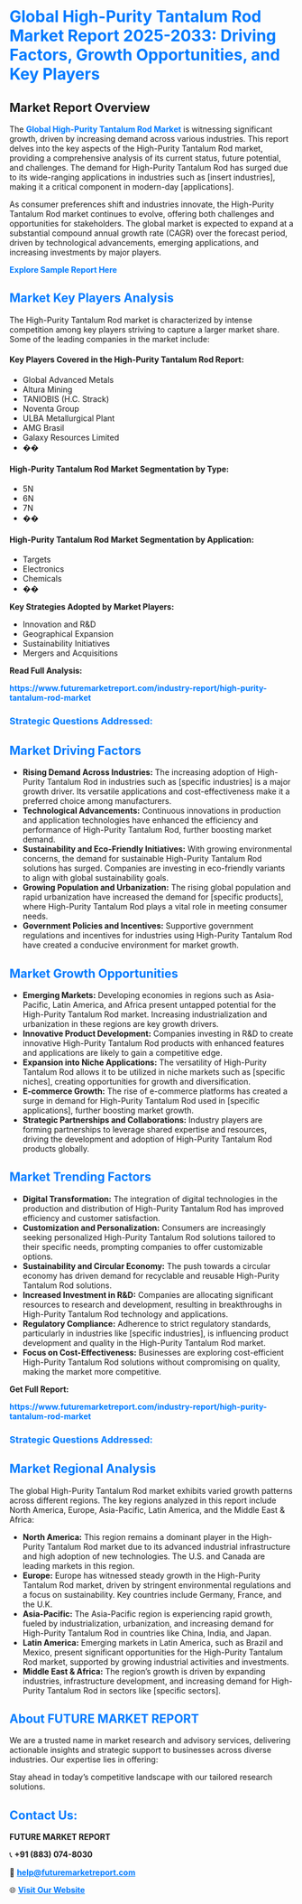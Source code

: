 <h1 style="color: #007BFF;">Global High-Purity Tantalum Rod Market Report 2025-2033: Driving Factors, Growth Opportunities, and Key Players</h1>

<section id="overview">
<h2>Market Report Overview</h2>
<p>The <a href="https://www.futuremarketreport.com/industry-report/high-purity-tantalum-rod-market" style="color: #007BFF; text-decoration: none;"><strong>Global High-Purity Tantalum Rod Market</strong></a> is witnessing significant growth, driven by increasing demand across various industries. This report delves into the key aspects of the High-Purity Tantalum Rod market, providing a comprehensive analysis of its current status, future potential, and challenges. The demand for High-Purity Tantalum Rod has surged due to its wide-ranging applications in industries such as [insert industries], making it a critical component in modern-day [applications].</p>
<p>As consumer preferences shift and industries innovate, the High-Purity Tantalum Rod market continues to evolve, offering both challenges and opportunities for stakeholders. The global market is expected to expand at a substantial compound annual growth rate (CAGR) over the forecast period, driven by technological advancements, emerging applications, and increasing investments by major players.</p>
</section>

<section id="overview">
<p><a href="https://www.futuremarketreport.com/request-sample/reportId=117428" style="color: #007BFF; text-decoration: none;"><strong>Explore Sample Report Here</strong></a></p>
</section>

<section id="key-players">
<h2 style="color: #007BFF;">Market Key Players Analysis</h2>
<p>The High-Purity Tantalum Rod market is characterized by intense competition among key players striving to capture a larger market share. Some of the leading companies in the market include:</p>
<h4>Key Players Covered in the High-Purity Tantalum Rod Report:</h4>
<ul><li>Global Advanced Metals</li><li>Altura Mining</li><li>TANIOBIS (H.C. Strack)</li><li>Noventa Group</li><li>ULBA Metallurgical Plant</li><li>AMG Brasil</li><li>Galaxy Resources Limited</li><li>��</li></ul>
<h4>High-Purity Tantalum Rod Market Segmentation by Type:</h4>
<ul><li>5N</li><li>6N</li><li>7N</li><li>��</li></ul>

<h4>High-Purity Tantalum Rod Market Segmentation by Application:</h4>
<ul><li>Targets</li><li>Electronics</li><li>Chemicals</li><li>��</li></ul>
<p><strong>Key Strategies Adopted by Market Players:</strong></p>
<ul>
<li>Innovation and R&D</li>
<li>Geographical Expansion</li>
<li>Sustainability Initiatives</li>
<li>Mergers and Acquisitions</li>
</ul>
</section>

<section>
<p><strong>Read Full Analysis: </strong></p><a href="https://www.futuremarketreport.com/industry-report/high-purity-tantalum-rod-market" style="color: #007BFF; text-decoration: none;"><strong>https://www.futuremarketreport.com/industry-report/high-purity-tantalum-rod-market</strong></a>
<h3 style="color: #007BFF;">Strategic Questions Addressed:</h3>
</section>

<section id="driving-factors">
<h2 style="color: #007BFF;">Market Driving Factors</h2>
<ul>
<li><strong>Rising Demand Across Industries:</strong> The increasing adoption of High-Purity Tantalum Rod in industries such as [specific industries] is a major growth driver. Its versatile applications and cost-effectiveness make it a preferred choice among manufacturers.</li>
<li><strong>Technological Advancements:</strong> Continuous innovations in production and application technologies have enhanced the efficiency and performance of High-Purity Tantalum Rod, further boosting market demand.</li>
<li><strong>Sustainability and Eco-Friendly Initiatives:</strong> With growing environmental concerns, the demand for sustainable High-Purity Tantalum Rod solutions has surged. Companies are investing in eco-friendly variants to align with global sustainability goals.</li>
<li><strong>Growing Population and Urbanization:</strong> The rising global population and rapid urbanization have increased the demand for [specific products], where High-Purity Tantalum Rod plays a vital role in meeting consumer needs.</li>
<li><strong>Government Policies and Incentives:</strong> Supportive government regulations and incentives for industries using High-Purity Tantalum Rod have created a conducive environment for market growth.</li>
</ul>
</section>

<section id="growth-opportunities">
<h2 style="color: #007BFF;">Market Growth Opportunities</h2>
<ul>
<li><strong>Emerging Markets:</strong> Developing economies in regions such as Asia-Pacific, Latin America, and Africa present untapped potential for the High-Purity Tantalum Rod market. Increasing industrialization and urbanization in these regions are key growth drivers.</li>
<li><strong>Innovative Product Development:</strong> Companies investing in R&D to create innovative High-Purity Tantalum Rod products with enhanced features and applications are likely to gain a competitive edge.</li>
<li><strong>Expansion into Niche Applications:</strong> The versatility of High-Purity Tantalum Rod allows it to be utilized in niche markets such as [specific niches], creating opportunities for growth and diversification.</li>
<li><strong>E-commerce Growth:</strong> The rise of e-commerce platforms has created a surge in demand for High-Purity Tantalum Rod used in [specific applications], further boosting market growth.</li>
<li><strong>Strategic Partnerships and Collaborations:</strong> Industry players are forming partnerships to leverage shared expertise and resources, driving the development and adoption of High-Purity Tantalum Rod products globally.</li>
</ul>
</section>

<section id="trending-factors">
<h2 style="color: #007BFF;">Market Trending Factors</h2>
<ul>
<li><strong>Digital Transformation:</strong> The integration of digital technologies in the production and distribution of High-Purity Tantalum Rod has improved efficiency and customer satisfaction.</li>
<li><strong>Customization and Personalization:</strong> Consumers are increasingly seeking personalized High-Purity Tantalum Rod solutions tailored to their specific needs, prompting companies to offer customizable options.</li>
<li><strong>Sustainability and Circular Economy:</strong> The push towards a circular economy has driven demand for recyclable and reusable High-Purity Tantalum Rod solutions.</li>
<li><strong>Increased Investment in R&D:</strong> Companies are allocating significant resources to research and development, resulting in breakthroughs in High-Purity Tantalum Rod technology and applications.</li>
<li><strong>Regulatory Compliance:</strong> Adherence to strict regulatory standards, particularly in industries like [specific industries], is influencing product development and quality in the High-Purity Tantalum Rod market.</li>
<li><strong>Focus on Cost-Effectiveness:</strong> Businesses are exploring cost-efficient High-Purity Tantalum Rod solutions without compromising on quality, making the market more competitive.</li>
</ul>
</section>

<section>
<p><strong>Get Full Report: </strong></p><a href="https://www.futuremarketreport.com/industry-report/high-purity-tantalum-rod-market" style="color: #007BFF; text-decoration: none;"><strong>https://www.futuremarketreport.com/industry-report/high-purity-tantalum-rod-market</strong></a>
<h3 style="color: #007BFF;">Strategic Questions Addressed:</h3>
</section>


<section id="regional-analysis">
<h2 style="color: #007BFF;">Market Regional Analysis</h2>
<p>The global High-Purity Tantalum Rod market exhibits varied growth patterns across different regions. The key regions analyzed in this report include North America, Europe, Asia-Pacific, Latin America, and the Middle East & Africa:</p>
<ul>
<li><strong>North America:</strong> This region remains a dominant player in the High-Purity Tantalum Rod market due to its advanced industrial infrastructure and high adoption of new technologies. The U.S. and Canada are leading markets in this region.</li>
<li><strong>Europe:</strong> Europe has witnessed steady growth in the High-Purity Tantalum Rod market, driven by stringent environmental regulations and a focus on sustainability. Key countries include Germany, France, and the U.K.</li>
<li><strong>Asia-Pacific:</strong> The Asia-Pacific region is experiencing rapid growth, fueled by industrialization, urbanization, and increasing demand for High-Purity Tantalum Rod in countries like China, India, and Japan.</li>
<li><strong>Latin America:</strong> Emerging markets in Latin America, such as Brazil and Mexico, present significant opportunities for the High-Purity Tantalum Rod market, supported by growing industrial activities and investments.</li>
<li><strong>Middle East & Africa:</strong> The region’s growth is driven by expanding industries, infrastructure development, and increasing demand for High-Purity Tantalum Rod in sectors like [specific sectors].</li>
</ul>
</section>

<footer>
<h2 style="color: #007BFF;">About FUTURE MARKET REPORT</h2>
<p>We are a trusted name in market research and advisory services, delivering actionable insights and strategic support to businesses across diverse industries. Our expertise lies in offering:</p>

<p>Stay ahead in today’s competitive landscape with our tailored research solutions.</p>

<h2 style="color: #007BFF;">Contact Us:</h2>
<p><strong>FUTURE MARKET REPORT</strong></p>
<p>📞 <strong>+91 (883) 074-8030</strong></p>
<p>📧 <strong><a href="mailto:help@futuremarketreport.com" style="color: #007BFF;">help@futuremarketreport.com</a></strong></p>
<p>🌐 <strong><a href="https://www.futuremarketreport.com/" style="color: #007BFF;">Visit Our Website</a></strong></p>
</footer>